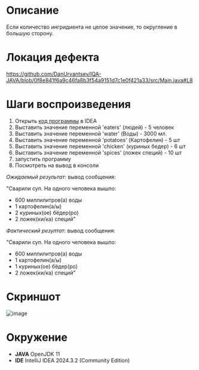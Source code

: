 # Описание
Если количество ингридиента не целое значение, то округление в большую сторону.

# Локация дефекта 
https://github.com/DanUrvantsev/IQA-JAVA/blob/0f8e841f6a9c46fa8b3f54a9151d7c1e0f421a33/src/Main.java#L8

# Шаги воспроизведения

1. Открыть [код программы](https://github.com/DanUrvantsev/IQA-JAVA/blob/main/src/Main.java) в IDEA
2. Выставить значение переменной 'eaters' (людей) - 5 человек
4. Выставить значение переменной 'water' (Воды) - 3000 мл.
5. Выставить значение переменной 'potatoes' (Картофелин) - 5 шт
6. Выставить значение переменной 'chicken' (куриных бедер) - 6 шт
7. Выставить значение переменной 'spices' (ложек специй) - 10 шт
8. запустить программу
9. Посмотреть на вывод в консоли

*Ожидаемый результат:* вывод сообщения: 

"Сварили суп. На одного человека вышло:
* 600 миллилитров(а) воды
* 1 картофелин(а/ы)
* 2 куриных(ое) бёдер(ро)
* 2 ложек(ки/ка) специй"
  
*Фактический резултат:* вывод сообщения:

"Сварили суп. На одного человека вышло:
* 600 миллилитров(а) воды
* 1 картофелин(а/ы)
* 1 куриных(ое) бёдер(ро)
* 2 ложек(ки/ка) специй"

# Скриншот
![image](https://github.com/user-attachments/assets/112d2c38-7896-49f5-907c-7d42f05268cf)

# Окружение
* **JAVA** OpenJDK 11
* **IDE** IntelliJ IDEA 2024.3.2 (Community Edition)
